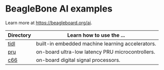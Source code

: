 # BeagleBone AI examples

Learn more at https://beagleboard.org/ai.

Directory    | Learn how to use the ...
----------   | -----------
[tidl](tidl) | built-in embedded machine learning accelerators.
[pru](pru)   | on-board ultra-low latency PRU microcontrollers.
[c66](c66)   | on-board digital signal processors.
